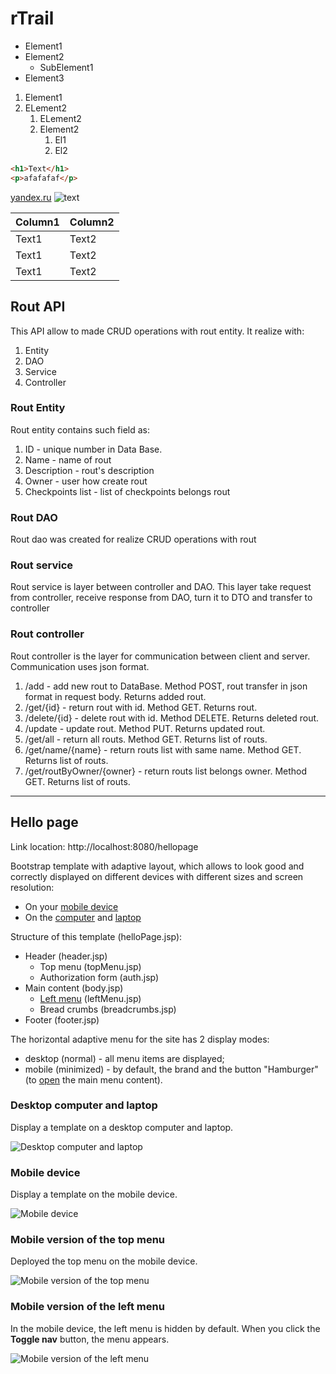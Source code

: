 # rTrail

- Element1
- Element2
    - SubElement1
- Element3

1. Element1
2. ELement2
    1. ELement2
    2. Element2
        1. El1
        2. El2
        
```html
<h1>Text</h1>
<p>afafafaf</p>

```

[yandex.ru](http://yandex.ru)
![text](http://topkin.ru/wp-content/uploads/2017/10/tomswallpapers.com-15649.jpg)

| Column1 | Column2 |
| ----- | ------ |
| Text1 | Text2 |
| Text1 | Text2 |
| Text1 | Text2 |

## Rout API
This API allow to made CRUD operations with rout entity.
It realize with:
1. Entity
2. DAO
3. Service
4. Controller

### Rout Entity
Rout entity contains such field as:
1. ID - unique number in Data Base.
2. Name - name of rout
3. Description - rout's description
4. Owner - user how create rout
5. Checkpoints list - list of checkpoints belongs rout

### Rout DAO
Rout dao was created for realize CRUD operations with rout

### Rout service
Rout service is layer between controller and DAO. This layer take request from controller, receive response from DAO, 
turn it to DTO and transfer to controller

### Rout controller
Rout controller is the layer for communication between client and server.
Communication uses json format.
1. /add - add new rout to DataBase. Method POST, rout transfer in json format in request body. Returns added rout.
2. /get/{id} - return rout with id. Method GET. Returns rout.
3. /delete/{id} - delete rout with id. Method DELETE. Returns deleted rout. 
4. /update - update rout. Method PUT. Returns updated rout.
5. /get/all - return all routs. Method GET. Returns list of routs.
6. /get/name/{name} - return routs list with same name. Method GET. Returns list of routs.
7. /get/routByOwner/{owner} - return routs list belongs owner. Method GET. Returns list of routs.

 _______
 
 ## Hello page
Link location: http://localhost:8080/hellopage
 
Bootstrap template with adaptive layout, which allows to look good and
correctly displayed on different devices with different sizes and
screen resolution:
 * On your <a href="#onMobile">mobile device</a>
 * On the <a href="#onComputer">computer</a> and <a href="#onComputer">laptop</a>
 
 Structure of this template (helloPage.jsp):
 - Header (header.jsp)
     - Top menu (topMenu.jsp)
     - Authorization form (auth.jsp)
 - Main content (body.jsp)
     - <a href="#onMobileLeftMenu">Left menu</a> (leftMenu.jsp)
     - Bread crumbs (breadcrumbs.jsp)
 - Footer (footer.jsp)
 
 The horizontal adaptive menu for the site has 2 display modes:
 - desktop (normal) - all menu items are displayed;
 - mobile (minimized) - by default, the brand and the button "Hamburger" 
 (to <a href="#onMobileTopMenu">open</a> the main menu content).
 
 ### <a name="onComputer"></a> Desktop computer and laptop
 Display a template on a desktop computer and laptop.
 
 ![Desktop computer and laptop](https://image.prntscr.com/image/RZR3lKd7QOmUcN8lJaak3Q.png)
 
 ### <a name="onMobile"></a> Mobile device
 Display a template on the mobile device.
 
 ![Mobile device](https://image.prntscr.com/image/zocu98pWRgmqj1xpJw-7ig.png)
 
 ### <a name="onMobileTopMenu"></a> Mobile version of the top menu
 Deployed the top menu on the mobile device.
 
 ![Mobile version of the top menu](https://image.prntscr.com/image/L-H2MHrTRNKah2KK5VvGOg.png)
 
 ### <a name="onMobileLeftMenu"></a> Mobile version of the left menu
 In the mobile device, the left menu is hidden by default. 
 When you click the **Toggle nav** button, the menu appears.
 
 ![Mobile version of the left menu](https://image.prntscr.com/image/tnOIHdtTQPWtuhuHcyO0pg.png)